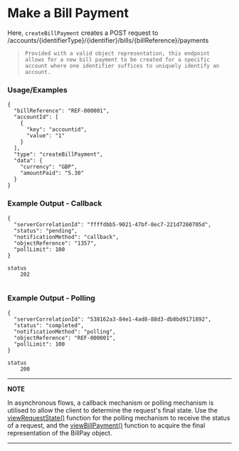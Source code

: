 # Make a Bill Payment

Here, `createBillPayment` creates a POST request to /accounts/{identifierType}/{identifier}/bills/{billReference}/payments

> `Provided with a valid object representation, this endpoint allows for a new bill payment to be created for a specific account where one identifier suffices to uniquely identify an account.`



### Usage/Examples

```
{
  "billReference": "REF-000001",
  "accountId": [
    {
      "key": "accountid",
      "value": "1"
    }
  ],
  "type": "createBillPayment",
  "data": {
    "currency": "GBP",
    "amountPaid": "5.30"
  }
}

```

### Example Output - Callback

```
{
  "serverCorrelationId": "ffffdbb5-9021-47bf-8ec7-221d7260705d",
  "status": "pending",
  "notificationMethod": "callback",
  "objectReference": "1357",
  "pollLimit": 100
}

status
    202
    
```

### Example Output - Polling

```
{
  "serverCorrelationId": "538162a3-84e1-4ad8-88d3-db8bd9171892",
  "status": "completed",
  "notificationMethod": "polling",
  "objectReference": "REF-000001",
  "pollLimit": 100
}

status
    200
```

---

**NOTE**

In asynchronous flows, a callback mechanism or polling mechanism is utilised to allow the client to determine the request's final state. Use the [viewRequestState()](viewRequestState.md) function for the polling mechanism to receive the status of a request, and the [viewBillPayment()](viewBillPayment.md) function to acquire the final representation of the BillPay object.

---
